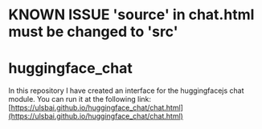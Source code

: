 # **KNOWN ISSUE** 'source' in chat.html must be changed to 'src'

# huggingface_chat

In this repository I have created an interface for the huggingfacejs chat module. You can run it at the following link:
[https://ulsbai.github.io/huggingface_chat/chat.html](https://ulsbai.github.io/huggingface_chat/chat.html)
